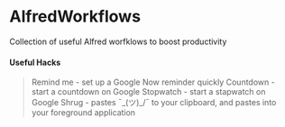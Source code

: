 # AlfredWorkflows
Collection of useful Alfred worfklows to boost productivity

#### Useful Hacks
>Remind me - set up a Google Now reminder quickly
>Countdown - start a countdown on Google
>Stopwatch - start a stapwatch on Google
>Shrug - pastes ¯\_(ツ)_/¯ to your clipboard, and pastes into your foreground application
